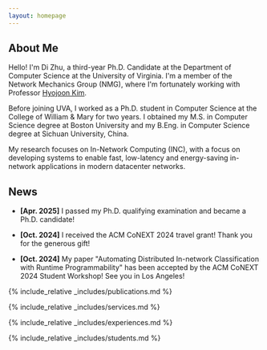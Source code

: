 ```yaml
---
layout: homepage
---
```


## About Me

Hello! I'm Di Zhu, a third-year Ph.D. Candidate at the Department of Computer Science at the University of Virginia. I'm a member of the Network Mechanics Group (NMG), where I'm fortunately working with Professor [Hyojoon Kim](https://hyojoonkim.com/). 

Before joining UVA, I worked as a Ph.D. student in Computer Science at the College of William & Mary for two years. I obtained my M.S. in Computer Science degree at Boston University and my B.Eng. in Computer Science degree at Sichuan University, China.

My research focuses on In-Network Computing (INC), with a focus on developing systems to enable fast, low-latency and energy-saving in-network applications in modern datacenter networks.

<!-- ## Research Interests

- **Software-Defined Networks :** In-Network Computing -->

## News
- **[Apr. 2025]** I passed my Ph.D. qualifying examination and became a Ph.D. candidate!

- **[Oct. 2024]** I received the ACM CoNEXT 2024 travel grant! Thank you for the generous gift!

- **[Oct. 2024]** My paper "Automating Distributed In-network Classification with Runtime Programmability" has been accepted by the ACM CoNEXT 2024 Student Workshop! See you in Los Angeles!

<!-- - **[Jan. 2024]** Stay tuned for more news! -->

{% include_relative _includes/publications.md %}

{% include_relative _includes/services.md %}

{% include_relative _includes/experiences.md %}

{% include_relative _includes/students.md %}